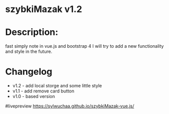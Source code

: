 
# szybkiMazak v1.2
 # Description:
fast simply note in vue.js and bootstrap 4 
I will try to add a new functionality and style in the future.
# Changelog
* v1.2 - add local storge and some little style 
* v1.1 - add remove card button
* v1.0 - based version

#livepreview
https://sylwuchaa.github.io/szybkiMazak-vue.js/
